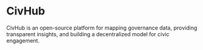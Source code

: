 # CivHub
CivHub is an open-source platform for mapping governance data, providing transparent insights, and building a decentralized model for civic engagement.

